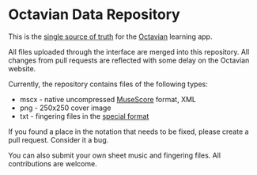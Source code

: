 # Octavian Data Repository

This is the [single source of truth](https://en.wikipedia.org/wiki/Single_source_of_truth) for
the [Octavian](https://octavian.app) learning app.

All files uploaded through the interface are merged into this repository. All changes from pull requests are reflected
with some delay on the Octavian website.

Currently, the repository contains files of the following types:

- mscx - native uncompressed [MuseScore](https://musescore.org) format, XML
- png - 250x250 cover image
- txt - fingering files in the [special format](https://github.com/geniot/octavian-docs/wiki/Fingering-File-Format)

If you found a place in the notation that needs to be fixed, please create a pull request. Consider it a bug.

You can also submit your own sheet music and fingering files. All contributions are welcome. 